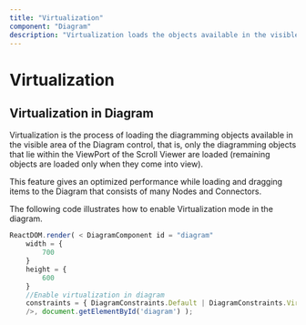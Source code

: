 ```yaml
---
title: "Virtualization"
component: "Diagram"
description: "Virtualization loads the objects available in the visible area of diagram control"
---
```


# Virtualization

## Virtualization in Diagram

Virtualization is the process of loading the diagramming objects available in the visible area of the Diagram control, that is, only the diagramming objects that lie within the ViewPort of the Scroll Viewer are loaded (remaining objects are loaded only when they come into view).

This feature gives an optimized performance while loading and dragging items to the Diagram that consists of many Nodes and Connectors.

The following code illustrates how to enable Virtualization mode in the diagram.

```typescript
ReactDOM.render( < DiagramComponent id = "diagram"
    width = {
        700
    }
    height = {
        600
    }
    //Enable virtualization in diagram
    constraints = { DiagramConstraints.Default | DiagramConstraints.Virtualization }
    />, document.getElementById('diagram') );
```